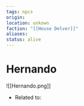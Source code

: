 ```yaml
---
tags: npcs
origin: 
location: unkown
faction: "[[House Delver]]"
aliases: 
status: alive
---
```


# Hernando
![[Hernando.png]]
- Related to: 